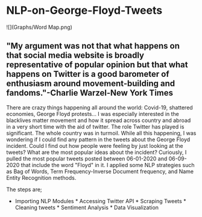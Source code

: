 # NLP-on-George-Floyd-Tweets

![](Graphs/Word Map.png)

## "My argument was not that what happens on that social media website is broadly representative of popular opinion but that what happens on Twitter is a good barometer of enthusiasm around movement-building and fandoms."-Charlie Warzel-New York Times

There are crazy things happening all around the world: Covid-19, shattered economies, George Floyd protests... I was especially interested in the blacklives matter movement and how it spread across country and abroad in a very short time with the aid of twitter. The role Twitter has played is significant. The whole country was in turmoil. While all this happening, I was wondering if I could find any pattern in the tweets about the George Floyd incident. Could I find out how people were feeling by just looking at the tweets? What are the most popular ideas about the incident? Curiously, I pulled the most popular tweets posted between 06-01-2020 and 06-09-2020 that include the word "Floyd" in it. I applied some NLP strategies such as Bag of Words, Term Frequency-Inverse Document frequency, and Name Entity Recognition methods.

The steps are;

* Importing NLP Modules * Accessing Twitter API * Scraping Tweets * Cleaning tweets * Sentiment Analysis * Data Visualization

